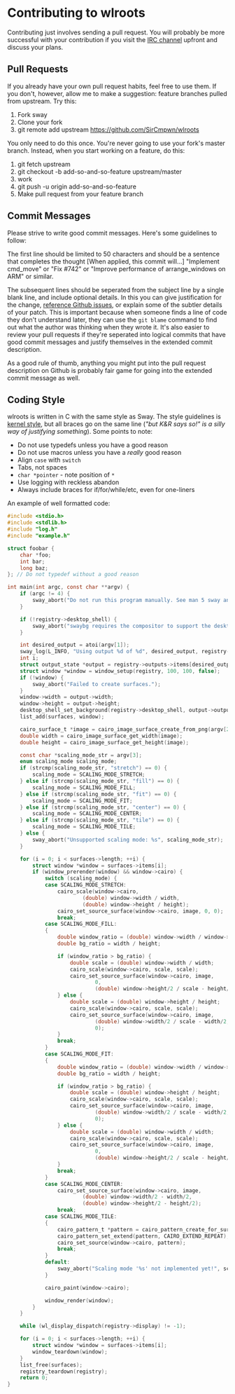 # Contributing to wlroots

Contributing just involves sending a pull request. You will probably be more
successful with your contribution if you visit the [IRC
channel](http://webchat.freenode.net/?channels=sway-devel&uio=d4) upfront and discuss
your plans.

## Pull Requests

If you already have your own pull request habits, feel free to use them. If you
don't, however, allow me to make a suggestion: feature branches pulled from
upstream. Try this:

1. Fork sway
2. Clone your fork
3. git remote add upstream https://github.com/SirCmpwn/wlroots

You only need to do this once. You're never going to use your fork's master
branch. Instead, when you start working on a feature, do this:

1. git fetch upstream
2. git checkout -b add-so-and-so-feature upstream/master
3. work
4. git push -u origin add-so-and-so-feature
5. Make pull request from your feature branch

## Commit Messages

Please strive to write good commit messages. Here's some guidelines to follow:

The first line should be limited to 50 characters and should be a sentence that
completes the thought [When applied, this commit will...] "Implement cmd_move"
or "Fix #742" or "Improve performance of arrange_windows on ARM" or similar.

The subsequent lines should be seperated from the subject line by a single
blank line, and include optional details. In this you can give justification
for the change, [reference Github
issues](https://help.github.com/articles/closing-issues-via-commit-messages/),
or explain some of the subtler details of your patch. This is important because
when someone finds a line of code they don't understand later, they can use the
`git blame` command to find out what the author was thinking when they wrote
it. It's also easier to review your pull requests if they're seperated into
logical commits that have good commit messages and justify themselves in the
extended commit description.

As a good rule of thumb, anything you might put into the pull request
description on Github is probably fair game for going into the extended commit
message as well.

## Coding Style

wlroots is written in C with the same style as Sway. The style guidelines is
[kernel
style](https://www.kernel.org/doc/Documentation/process/coding-style.rst), but
all braces go on the same line (*"but K&R says so!" is a silly way of justifying
something*). Some points to note:

* Do not use typedefs unless you have a good reason
* Do not use macros unless you have a *really* good reason
* Align `case` with `switch`
* Tabs, not spaces
* `char *pointer` - note position of `*`
* Use logging with reckless abandon
* Always include braces for if/for/while/etc, even for one-liners

An example of well formatted code:

```C
#include <stdio.h>
#include <stdlib.h>
#include "log.h"
#include "example.h"

struct foobar {
	char *foo;
	int bar;
	long baz;
}; // Do not typedef without a good reason

int main(int argc, const char **argv) {
	if (argc != 4) {
		sway_abort("Do not run this program manually. See man 5 sway and look for output options.");
	}

	if (!registry->desktop_shell) {
		sway_abort("swaybg requires the compositor to support the desktop-shell extension.");
	}

	int desired_output = atoi(argv[1]);
	sway_log(L_INFO, "Using output %d of %d", desired_output, registry->outputs->length);
	int i;
	struct output_state *output = registry->outputs->items[desired_output];
	struct window *window = window_setup(registry, 100, 100, false);
	if (!window) {
		sway_abort("Failed to create surfaces.");
	}
	window->width = output->width;
	window->height = output->height;
	desktop_shell_set_background(registry->desktop_shell, output->output, window->surface);
	list_add(surfaces, window);

	cairo_surface_t *image = cairo_image_surface_create_from_png(argv[2]);
	double width = cairo_image_surface_get_width(image);
	double height = cairo_image_surface_get_height(image);

	const char *scaling_mode_str = argv[3];
	enum scaling_mode scaling_mode;
	if (strcmp(scaling_mode_str, "stretch") == 0) {
		scaling_mode = SCALING_MODE_STRETCH;
	} else if (strcmp(scaling_mode_str, "fill") == 0) {
		scaling_mode = SCALING_MODE_FILL;
	} else if (strcmp(scaling_mode_str, "fit") == 0) {
		scaling_mode = SCALING_MODE_FIT;
	} else if (strcmp(scaling_mode_str, "center") == 0) {
		scaling_mode = SCALING_MODE_CENTER;
	} else if (strcmp(scaling_mode_str, "tile") == 0) {
		scaling_mode = SCALING_MODE_TILE;
	} else {
		sway_abort("Unsupported scaling mode: %s", scaling_mode_str);
	}

	for (i = 0; i < surfaces->length; ++i) {
		struct window *window = surfaces->items[i];
		if (window_prerender(window) && window->cairo) {
			switch (scaling_mode) {
			case SCALING_MODE_STRETCH:
				cairo_scale(window->cairo,
						(double) window->width / width,
						(double) window->height / height);
				cairo_set_source_surface(window->cairo, image, 0, 0);
				break;
			case SCALING_MODE_FILL:
			{
				double window_ratio = (double) window->width / window->height;
				double bg_ratio = width / height;

				if (window_ratio > bg_ratio) {
					double scale = (double) window->width / width;
					cairo_scale(window->cairo, scale, scale);
					cairo_set_source_surface(window->cairo, image,
							0,
							(double) window->height/2 / scale - height/2);
				} else {
					double scale = (double) window->height / height;
					cairo_scale(window->cairo, scale, scale);
					cairo_set_source_surface(window->cairo, image,
							(double) window->width/2 / scale - width/2,
							0);
				}
				break;
			}
			case SCALING_MODE_FIT:
			{
				double window_ratio = (double) window->width / window->height;
				double bg_ratio = width / height;

				if (window_ratio > bg_ratio) {
					double scale = (double) window->height / height;
					cairo_scale(window->cairo, scale, scale);
					cairo_set_source_surface(window->cairo, image,
							(double) window->width/2 / scale - width/2,
							0);
				} else {
					double scale = (double) window->width / width;
					cairo_scale(window->cairo, scale, scale);
					cairo_set_source_surface(window->cairo, image,
							0,
							(double) window->height/2 / scale - height/2);
				}
				break;
			}
			case SCALING_MODE_CENTER:
				cairo_set_source_surface(window->cairo, image,
						(double) window->width/2 - width/2,
						(double) window->height/2 - height/2);
				break;
			case SCALING_MODE_TILE:
			{
				cairo_pattern_t *pattern = cairo_pattern_create_for_surface(image);
				cairo_pattern_set_extend(pattern, CAIRO_EXTEND_REPEAT);
				cairo_set_source(window->cairo, pattern);
				break;
			}
			default:
				sway_abort("Scaling mode '%s' not implemented yet!", scaling_mode_str);
			}

			cairo_paint(window->cairo);

			window_render(window);
		}
	}

	while (wl_display_dispatch(registry->display) != -1);

	for (i = 0; i < surfaces->length; ++i) {
		struct window *window = surfaces->items[i];
		window_teardown(window);
	}
	list_free(surfaces);
	registry_teardown(registry);
	return 0;
}
```
